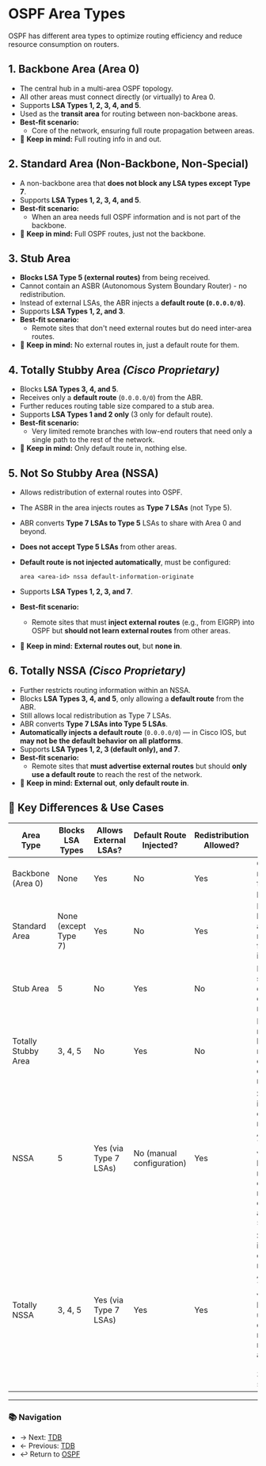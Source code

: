 # OSPF Area Types

OSPF has different area types to optimize routing efficiency and reduce resource consumption on routers.

## 1. Backbone Area (Area 0)

- The central hub in a multi-area OSPF topology.
- All other areas must connect directly (or virtually) to Area 0.
- Supports **LSA Types 1, 2, 3, 4, and 5**.
- Used as the **transit area** for routing between non-backbone areas.
- **Best-fit scenario:**
  - Core of the network, ensuring full route propagation between areas.
- 🧠 **Keep in mind:** Full routing info in and out.


## 2. Standard Area (Non-Backbone, Non-Special)

- A non-backbone area that **does not block any LSA types except Type 7**.
- Supports **LSA Types 1, 2, 3, 4, and 5**.
- **Best-fit scenario:**
  - When an area needs full OSPF information and is not part of the backbone.
- 🧠 **Keep in mind:** Full OSPF routes, just not the backbone.


## 3. Stub Area

- **Blocks LSA Type 5 (external routes)** from being received.
- Cannot contain an ASBR (Autonomous System Boundary Router) - no redistribution.
- Instead of external LSAs, the ABR injects a **default route (`0.0.0.0/0`)**.
- Supports **LSA Types 1, 2, and 3**.
- **Best-fit scenario:**
  - Remote sites that don't need external routes but do need inter-area routes.
- 🧠 **Keep in mind:** No external routes in, just a default route for them.


## 4. Totally Stubby Area *(Cisco Proprietary)*

- Blocks **LSA Types 3, 4, and 5**.
- Receives only a **default route** (`0.0.0.0/0`) from the ABR.
- Further reduces routing table size compared to a stub area.
- Supports **LSA Types 1 and 2 only** (3 only for default route).
- **Best-fit scenario:**
  - Very limited remote branches with low-end routers that need only a single path to the rest of the network.
- 🧠 **Keep in mind:** Only default route in, nothing else.


## 5. Not So Stubby Area (NSSA)

- Allows redistribution of external routes into OSPF.
- The ASBR in the area injects routes as **Type 7 LSAs** (not Type 5).
- ABR converts **Type 7 LSAs to Type 5** LSAs to share with Area 0 and beyond.
- **Does not accept Type 5 LSAs** from other areas.
- **Default route is not injected automatically**, must be configured:
  
    ```
    area <area-id> nssa default-information-originate
    ```

- Supports **LSA Types 1, 2, 3, and 7**.
- **Best-fit scenario:**
  - Remote sites that must **inject external routes** (e.g., from EIGRP) into OSPF but **should not learn external routes** from other areas.
- 🧠 **Keep in mind:** **External routes out**, but **none in**.


## 6. Totally NSSA *(Cisco Proprietary)*

- Further restricts routing information within an NSSA.
- Blocks **LSA Types 3, 4, and 5**, only allowing a **default route** from the ABR.
- Still allows local redistribution as Type 7 LSAs.
- ABR converts **Type 7 LSAs into Type 5 LSAs**.
- **Automatically injects a default route** (`0.0.0.0/0`) — in Cisco IOS, but **may not be the default behavior on all platforms**.
- Supports **LSA Types 1, 2, 3 (default only), and 7**.
- **Best-fit scenario:**
  - Remote sites that **must advertise external routes** but should **only use a default route** to reach the rest of the network.
- 🧠 **Keep in mind:** **External out**, **only default route in**.


## 🔑 Key Differences & Use Cases

| **Area Type**        | **Blocks LSA Types**        | **Allows External LSAs?** | **Default Route Injected?** | **Redistribution Allowed?** | **Best-Fit Scenario**                          |
|----------------------|----------------------------|--------------------------|----------------------------|----------------------------|----------------------------------------------|
| Backbone (Area 0)   | None                        | Yes                      | No                         | Yes                        | Core of the network for full OSPF propagation |
| Standard Area       | None (except Type 7)       | Yes                      | No                         | Yes                        | Non-backbone area requiring full OSPF info |
| Stub Area          | 5                           | No                       | Yes                        | No                         | Remote sites that don't need external routes |
| Totally Stubby Area | 3, 4, 5                     | No                       | Yes                        | No                         | Limited remote branches needing only the default route |
| NSSA               | 5                            | Yes (via Type 7 LSAs)    | No (manual configuration)  | Yes                        | Sites injecting external routes via ASBR (LSA 7 → LSA 5 via ABR) but rejecting external routes from other OSPF areas (LSA 5) |
| Totally NSSA       | 3, 4, 5                     | Yes (via Type 7 LSAs)    | Yes                        | Yes                        | Sites injecting external routes via ASBR (LSA 7 → LSA 5 via ABR) but only using a default route to reach other areas (blocks LSA 3, 4, and 5). |


---
### 📚 Navigation
- → Next: [TDB](TDB)  
- ← Previous: [TDB](TDB)  
- ↩ Return to [OSPF](./README.md)
